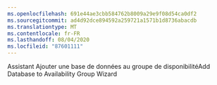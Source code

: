 ```yaml
---
ms.openlocfilehash: 691e44ae3cbb584762b8009a29e9f08d54ca0df2
ms.sourcegitcommit: ad4d92dce894592a259721a1571b1d8736abacdb
ms.translationtype: MT
ms.contentlocale: fr-FR
ms.lasthandoff: 08/04/2020
ms.locfileid: "87601111"
---
```

<span data-ttu-id="242ff-101">Assistant Ajouter une base de données au groupe de disponibilité</span><span class="sxs-lookup"><span data-stu-id="242ff-101">Add Database to Availability Group Wizard</span></span>
